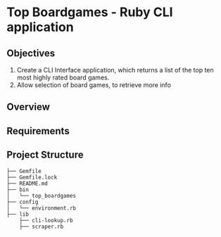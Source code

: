 # Top Boardgames - Ruby CLI application

## Objectives
1. Create a CLI Interface application, which returns a list of the top ten most highly rated board games.
2. Allow selection of board games, to retrieve more info


## Overview



## Requirements


## Project Structure
```
├── Gemfile
├── Gemfile.lock
├── README.md
├── bin
│   └── top_boardgames
├── config
│   └── environment.rb
├── lib
    ├── cli-lookup.rb
    ├── scraper.rb

```
